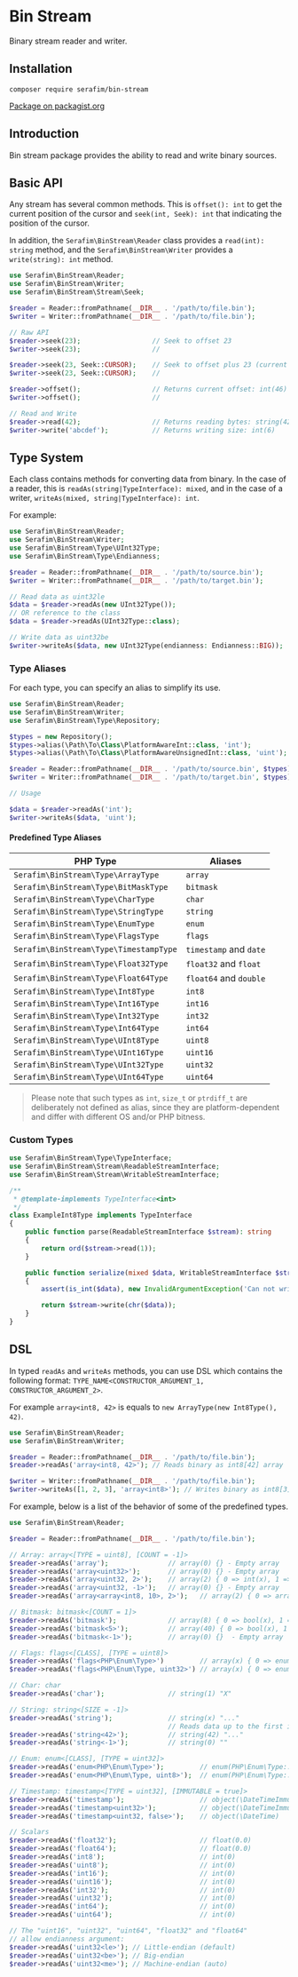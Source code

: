 # Bin Stream

Binary stream reader and writer.

## Installation

`composer require serafim/bin-stream`

[Package on packagist.org](https://packagist.org/packages/serafim/bin-stream)

## Introduction

Bin stream package provides the ability to read and write binary sources.

## Basic API

Any stream has several common methods. This is `offset(): int` to get the
current position of the cursor and `seek(int, Seek): int` that indicating the
position of the cursor.

In addition, the `Serafim\BinStream\Reader` class provides a `read(int): string`
method, and the `Serafim\BinStream\Writer` provides a `write(string): int` method.

```php
use Serafim\BinStream\Reader;
use Serafim\BinStream\Writer;
use Serafim\BinStream\Stream\Seek;

$reader = Reader::fromPathname(__DIR__ . '/path/to/file.bin');
$writer = Writer::fromPathname(__DIR__ . '/path/to/file.bin');

// Raw API
$reader->seek(23);                  // Seek to offset 23
$writer->seek(23);                  //

$reader->seek(23, Seek::CURSOR);    // Seek to offset plus 23 (current + 23)
$writer->seek(23, Seek::CURSOR);    //

$reader->offset();                  // Returns current offset: int(46)
$writer->offset();                  //

// Read and Write
$reader->read(42);                  // Returns reading bytes: string(42) "..."
$writer->write('abcdef');           // Returns writing size: int(6)
```

## Type System

Each class contains methods for converting data from binary. In the case of
a reader, this is `readAs(string|TypeInterface): mixed`, and in the case of a
writer, `writeAs(mixed, string|TypeInterface): int`.

For example:
```php
use Serafim\BinStream\Reader;
use Serafim\BinStream\Writer;
use Serafim\BinStream\Type\UInt32Type;
use Serafim\BinStream\Type\Endianness;

$reader = Reader::fromPathname(__DIR__ . '/path/to/source.bin');
$writer = Writer::fromPathname(__DIR__ . '/path/to/target.bin');

// Read data as uint32le
$data = $reader->readAs(new UInt32Type());
// OR reference to the class
$data = $reader->readAs(UInt32Type::class);

// Write data as uint32be
$writer->writeAs($data, new UInt32Type(endianness: Endianness::BIG));
```

### Type Aliases

For each type, you can specify an alias to simplify its use.

```php
use Serafim\BinStream\Reader;
use Serafim\BinStream\Writer;
use Serafim\BinStream\Type\Repository;

$types = new Repository();
$types->alias(\Path\To\Class\PlatformAwareInt::class, 'int');
$types->alias(\Path\To\Class\PlatformAwareUnsignedInt::class, 'uint');

$reader = Reader::fromPathname(__DIR__ . '/path/to/source.bin', $types);
$writer = Writer::fromPathname(__DIR__ . '/path/to/target.bin', $types);

// Usage

$data = $reader->readAs('int');
$writer->writeAs($data, 'uint');
```

#### Predefined Type Aliases

| PHP Type                               | Aliases                   |
|----------------------------------------|---------------------------|
| `Serafim\BinStream\Type\ArrayType`     | `array`                   |
| `Serafim\BinStream\Type\BitMaskType`   | `bitmask`                 |
| `Serafim\BinStream\Type\CharType`      | `char`                    |
| `Serafim\BinStream\Type\StringType`    | `string`                  |
| `Serafim\BinStream\Type\EnumType`      | `enum`                    |
| `Serafim\BinStream\Type\FlagsType`     | `flags`                   |
| `Serafim\BinStream\Type\TimestampType` | `timestamp` and `date`    |
| `Serafim\BinStream\Type\Float32Type`   | `float32` and `float`     |
| `Serafim\BinStream\Type\Float64Type`   | `float64` and `double`    |
| `Serafim\BinStream\Type\Int8Type`      | `int8`                    |
| `Serafim\BinStream\Type\Int16Type`     | `int16`                   |
| `Serafim\BinStream\Type\Int32Type`     | `int32`                   |
| `Serafim\BinStream\Type\Int64Type`     | `int64`                   |
| `Serafim\BinStream\Type\UInt8Type`     | `uint8`                   |
| `Serafim\BinStream\Type\UInt16Type`    | `uint16`                  |
| `Serafim\BinStream\Type\UInt32Type`    | `uint32`                  |
| `Serafim\BinStream\Type\UInt64Type`    | `uint64`                  |

> Please note that such types as `int`, `size_t` or `ptrdiff_t` are
> deliberately not defined as alias, since they are platform-dependent and
> differ with different OS and/or PHP bitness.

### Custom Types

```php
use Serafim\BinStream\Type\TypeInterface;
use Serafim\BinStream\Stream\ReadableStreamInterface;
use Serafim\BinStream\Stream\WritableStreamInterface;

/**
 * @template-implements TypeInterface<int>
 */
class ExampleInt8Type implements TypeInterface
{
    public function parse(ReadableStreamInterface $stream): string
    {
        return ord($stream->read(1));
    }

    public function serialize(mixed $data, WritableStreamInterface $stream): int
    {
        assert(is_int($data), new InvalidArgumentException('Can not write non-int type'));

        return $stream->write(chr($data));
    }
}
```

## DSL

In typed `readAs` and `writeAs` methods, you can use DSL which contains the
following format: `TYPE_NAME<CONSTRUCTOR_ARGUMENT_1, CONSTRUCTOR_ARGUMENT_2>`.

For example `array<int8, 42>` is equals to `new ArrayType(new Int8Type(), 42)`.

```php
use Serafim\BinStream\Reader;
use Serafim\BinStream\Writer;

$reader = Reader::fromPathname(__DIR__ . '/path/to/file.bin');
$reader->readAs('array<int8, 42>'); // Reads binary as int8[42] array

$writer = Writer::fromPathname(__DIR__ . '/path/to/file.bin');
$writer->writeAs([1, 2, 3], 'array<int8>'); // Writes binary as int8[3] array
```

For example, below is a list of the behavior of some of the predefined types.

```php
use Serafim\BinStream\Reader;

$reader = Reader::fromPathname(__DIR__ . '/path/to/file.bin');

// Array: array<[TYPE = uint8], [COUNT = -1]>
$reader->readAs('array');               // array(0) {} - Empty array
$reader->readAs('array<uint32>');       // array(0) {} - Empty array
$reader->readAs('array<uint32, 2>');    // array(2) { 0 => int(x), 1 => int(x) }
$reader->readAs('array<uint32, -1>');   // array(0) {} - Empty array
$reader->readAs('array<array<int8, 10>, 2>');   // array(2) { 0 => array(10) {...}, ... }

// Bitmask: bitmask<[COUNT = 1]>
$reader->readAs('bitmask');             // array(8) { 0 => bool(x), 1 => ... }
$reader->readAs('bitmask<5>');          // array(40) { 0 => bool(x), 1 => ... }
$reader->readAs('bitmask<-1>');         // array(0) {}  - Empty array

// Flags: flags<[CLASS], [TYPE = uint8]>
$reader->readAs('flags<PHP\Enum\Type>')         // array(x) { 0 => enum(PHP\Enum\Type::CASE), ... }
$reader->readAs('flags<PHP\Enum\Type, uint32>') // array(x) { 0 => enum(PHP\Enum\Type::CASE), ... }

// Char: char
$reader->readAs('char');                // string(1) "X"

// String: string<[SIZE = -1]>
$reader->readAs('string');              // string(x) "..."
                                        // Reads data up to the first incoming \x00 char.
$reader->readAs('string<42>');          // string(42) "..."
$reader->readAs('string<-1>');          // string(0) ""

// Enum: enum<[CLASS], [TYPE = uint32]>
$reader->readAs('enum<PHP\Enum\Type>');         // enum(PHP\Enum\Type::class)
$reader->readAs('enum<PHP\Enum\Type, uint8>');  // enum(PHP\Enum\Type::class)

// Timestamp: timestamp<[TYPE = uint32], [IMMUTABLE = true]>
$reader->readAs('timestamp');                   // object(\DateTimeImmutable)
$reader->readAs('timestamp<uint32>');           // object(\DateTimeImmutable)
$reader->readAs('timestamp<uint32, false>');    // object(\DateTime)

// Scalars
$reader->readAs('float32');                     // float(0.0)
$reader->readAs('float64');                     // float(0.0)
$reader->readAs('int8');                        // int(0)
$reader->readAs('uint8');                       // int(0)
$reader->readAs('int16');                       // int(0)
$reader->readAs('uint16');                      // int(0)
$reader->readAs('int32');                       // int(0)
$reader->readAs('uint32');                      // int(0)
$reader->readAs('int64');                       // int(0)
$reader->readAs('uint64');                      // int(0)

// The "uint16", "uint32", "uint64", "float32" and "float64"
// allow endianness argument:
$reader->readAs('uint32<le>'); // Little-endian (default)
$reader->readAs('uint32<be>'); // Big-endian
$reader->readAs('uint32<me>'); // Machine-endian (auto)
```

